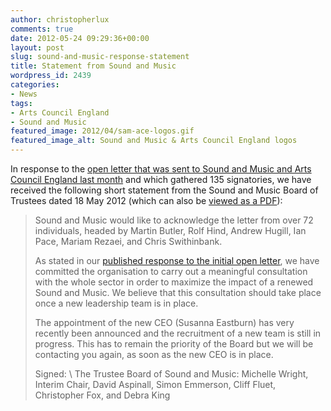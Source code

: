 ```yaml
---
author: christopherlux
comments: true
date: 2012-05-24 09:29:36+00:00
layout: post
slug: sound-and-music-response-statement
title: Statement from Sound and Music
wordpress_id: 2439
categories:
- News
tags:
- Arts Council England
- Sound and Music
featured_image: 2012/04/sam-ace-logos.gif
featured_image_alt: Sound and Music & Arts Council England logos
---
```


In response to the [open letter that was sent to Sound and Music and Arts Council England last month](http://www.chrisswithinbank.net/2012/04/response-to-letters-to-sam-ace/) and which gathered 135 signatories, we have received the following short statement from the Sound and Music Board of Trustees dated 18 May 2012 (which can also be [viewed as a PDF](http://www.chrisswithinbank.net/wp-content/uploads/2012/05/SaM-response-to-the-open-letter-from-72-individuals.pdf)):

> Sound and Music would like to acknowledge the letter from over 72 individuals, headed by Martin Butler, Rolf Hind, Andrew Hugill, Ian Pace, Mariam Rezaei, and Chris Swithinbank.
>
> As stated in our [published response to the initial open letter](http://www.soundandmusic.org/about/press/response-to-open-letter), we have committed the organisation to carry out a meaningful consultation with the whole sector in order to maximize the impact of a renewed Sound and Music. We believe that this consultation should take place once a new leadership team is in place.
>
> The appointment of the new CEO (Susanna Eastburn) has very recently been announced and the recruitment of a new team is still in progress. This has to remain the priority of the Board but we will be contacting you again, as soon as the new CEO is in place.
>
> Signed: \\
The Trustee Board of Sound and Music: Michelle Wright, Interim Chair, David Aspinall, Simon Emmerson, Cliff Fluet, Christopher Fox, and Debra King
